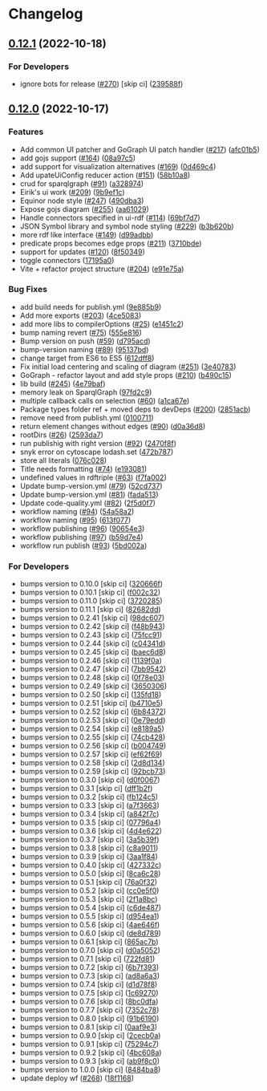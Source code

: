 # Changelog

## [0.12.1](https://github.com/equinor/rdf-graph/compare/v0.12.0...v0.12.1) (2022-10-18)


### For Developers

* ignore bots for release ([#270](https://github.com/equinor/rdf-graph/issues/270)) [skip ci] ([239588f](https://github.com/equinor/rdf-graph/commit/239588fb2fd25b89058b0afd5c82534c369bcc93))

## [0.12.0](https://github.com/equinor/rdf-graph/compare/v1.0.0...v0.12.0) (2022-10-17)


### Features

* Add common UI patcher and GoGraph UI patch handler ([#217](https://github.com/equinor/rdf-graph/issues/217)) ([afc01b5](https://github.com/equinor/rdf-graph/commit/afc01b59d5094ddcda88004f7c4ac942596931ac))
* add gojs support ([#164](https://github.com/equinor/rdf-graph/issues/164)) ([08a97c5](https://github.com/equinor/rdf-graph/commit/08a97c5f38f3859718e385356bc90491022c929b))
* add support for visualization alternatives ([#169](https://github.com/equinor/rdf-graph/issues/169)) ([0d469c4](https://github.com/equinor/rdf-graph/commit/0d469c454003269fefcbf33c1e044eee31d3adb5))
* Add upateUiConfig reducer action ([#151](https://github.com/equinor/rdf-graph/issues/151)) ([58b10a8](https://github.com/equinor/rdf-graph/commit/58b10a8f121ff0b5b04e254b4c666a328b8c0ac5))
* crud for sparqlgraph ([#91](https://github.com/equinor/rdf-graph/issues/91)) ([a328974](https://github.com/equinor/rdf-graph/commit/a328974ab17478b5e36643abdfb87d06227c177d))
* Eirik's ui work ([#209](https://github.com/equinor/rdf-graph/issues/209)) ([9b9ef1c](https://github.com/equinor/rdf-graph/commit/9b9ef1cdb2bb5e622b647749dd52617cbc6ef03e))
* Equinor node style ([#247](https://github.com/equinor/rdf-graph/issues/247)) ([490dba3](https://github.com/equinor/rdf-graph/commit/490dba35b958294a3b33cd6e48c2ed324d42538b))
* Expose gojs diagram ([#255](https://github.com/equinor/rdf-graph/issues/255)) ([aa61029](https://github.com/equinor/rdf-graph/commit/aa61029e88e804a132586c1594cd253ab74cc49c))
* Handle connectors specified in ui-rdf ([#114](https://github.com/equinor/rdf-graph/issues/114)) ([69bf7d7](https://github.com/equinor/rdf-graph/commit/69bf7d765bc89c1da9568dd628203ccdf3b912af))
* JSON Symbol library and symbol node styling ([#229](https://github.com/equinor/rdf-graph/issues/229)) ([b3b620b](https://github.com/equinor/rdf-graph/commit/b3b620bca9ccafbffbac4e25bd9bf6f7b6cc918a))
* more rdf like interface ([#149](https://github.com/equinor/rdf-graph/issues/149)) ([d99adbb](https://github.com/equinor/rdf-graph/commit/d99adbb2d96fa1058d07ddfd32f24bc165e2b978))
* predicate props becomes edge props ([#211](https://github.com/equinor/rdf-graph/issues/211)) ([3710bde](https://github.com/equinor/rdf-graph/commit/3710bdec7967b20faca73c30d2e6a7fb068fa530))
* support for updates ([#120](https://github.com/equinor/rdf-graph/issues/120)) ([8f50349](https://github.com/equinor/rdf-graph/commit/8f5034998069d1a317675e9828e88a29b4e51c0e))
* toggle connectors ([17195a0](https://github.com/equinor/rdf-graph/commit/17195a02186d6f5a2cf23b55cb5d970f55cff683))
* Vite + refactor project structure ([#204](https://github.com/equinor/rdf-graph/issues/204)) ([e91e75a](https://github.com/equinor/rdf-graph/commit/e91e75a89f801272723da641841377b4a93493bc))


### Bug Fixes

* add build needs for publish.yml ([9e885b9](https://github.com/equinor/rdf-graph/commit/9e885b903afc2c4e72358bfded64b82ea5762a83))
* Add more exports ([#203](https://github.com/equinor/rdf-graph/issues/203)) ([4ce5083](https://github.com/equinor/rdf-graph/commit/4ce5083ea264e6112781f2bc4856cb341e230026))
* add more libs to compilerOptions ([#25](https://github.com/equinor/rdf-graph/issues/25)) ([e1451c2](https://github.com/equinor/rdf-graph/commit/e1451c2cef367afa1539dfaeed185d913cb88fca))
* bump naming revert ([#75](https://github.com/equinor/rdf-graph/issues/75)) ([555e816](https://github.com/equinor/rdf-graph/commit/555e8168f113baf824e023019f169248dc83ab02))
* Bump version on push ([#59](https://github.com/equinor/rdf-graph/issues/59)) ([d795acd](https://github.com/equinor/rdf-graph/commit/d795acd92e019cb791bf1f095f652fa8bb647803))
* bump-version naming ([#89](https://github.com/equinor/rdf-graph/issues/89)) ([95137bd](https://github.com/equinor/rdf-graph/commit/95137bd0d3457da820dda8db30b60cce372a59b3))
* change target from ES6 to ES5 ([612dff8](https://github.com/equinor/rdf-graph/commit/612dff835f3dccd2efa7bae28dec5874f31e4f55))
* Fix initial load centering and scaling of diagram ([#251](https://github.com/equinor/rdf-graph/issues/251)) ([3e40783](https://github.com/equinor/rdf-graph/commit/3e40783913216630b42ab7bceb32a2465cbabb99))
* GoGraph - refactor layout and add style props ([#210](https://github.com/equinor/rdf-graph/issues/210)) ([b490c15](https://github.com/equinor/rdf-graph/commit/b490c15eb9ca0ab786a0ce5ce3b24d4dc1deeda6))
* lib build  ([#245](https://github.com/equinor/rdf-graph/issues/245)) ([4e79baf](https://github.com/equinor/rdf-graph/commit/4e79bafd1d30b869a9431d7527a3bdc57e9dbccb))
* memory leak on SparqlGraph ([97fd2c9](https://github.com/equinor/rdf-graph/commit/97fd2c932825464abb35f90b4d046e5bcd1814c1))
* multiple callback calls on selection ([#60](https://github.com/equinor/rdf-graph/issues/60)) ([a1ca67e](https://github.com/equinor/rdf-graph/commit/a1ca67e0a114c4a403e5221300f2734c7b0487ee))
* Package types folder ref + moved deps to devDeps ([#200](https://github.com/equinor/rdf-graph/issues/200)) ([2851acb](https://github.com/equinor/rdf-graph/commit/2851acbedd04970520b97c2e427787c7dafb14f5))
* remove need from publish.yml ([0100711](https://github.com/equinor/rdf-graph/commit/0100711466286bcf9f5f92f7f3587021011efe56))
* return element changes without edges ([#90](https://github.com/equinor/rdf-graph/issues/90)) ([d0a36d8](https://github.com/equinor/rdf-graph/commit/d0a36d8187f6cd2eb45d294bf80b8f7b70bac6a9))
* rootDirs ([#26](https://github.com/equinor/rdf-graph/issues/26)) ([2593da7](https://github.com/equinor/rdf-graph/commit/2593da7d0b3196ae8748434330088b66fda80bdc))
* run publishig with right version ([#92](https://github.com/equinor/rdf-graph/issues/92)) ([2470f8f](https://github.com/equinor/rdf-graph/commit/2470f8f44d4f49a3880b462d9022d9d60b0ca635))
* snyk error on cytoscape lodash.set ([472b787](https://github.com/equinor/rdf-graph/commit/472b7878f82519ee49214975fbe7ba2e725f2df1))
* store all literals ([076c028](https://github.com/equinor/rdf-graph/commit/076c028029de75d2f9bbd92383da5edeef02275c))
* Title needs formatting ([#74](https://github.com/equinor/rdf-graph/issues/74)) ([e193081](https://github.com/equinor/rdf-graph/commit/e193081b449ee450ddbd41479d4d519a81d237b5))
* undefined values in rdftriple ([#63](https://github.com/equinor/rdf-graph/issues/63)) ([f7fa002](https://github.com/equinor/rdf-graph/commit/f7fa002314a23e8098510c86e535bc1a9129fc65))
* Update bump-version.yml ([#79](https://github.com/equinor/rdf-graph/issues/79)) ([52cd737](https://github.com/equinor/rdf-graph/commit/52cd7377e189a628ceb1587ace79e0dea60c364f))
* Update bump-version.yml ([#81](https://github.com/equinor/rdf-graph/issues/81)) ([fada513](https://github.com/equinor/rdf-graph/commit/fada513cde4f615aba3b56d33ba08767d9b75d88))
* Update code-quality.yml ([#82](https://github.com/equinor/rdf-graph/issues/82)) ([2f5d0f7](https://github.com/equinor/rdf-graph/commit/2f5d0f78bb13580136d710d2c6be2c1e6e58b5ba))
* workflow naming ([#94](https://github.com/equinor/rdf-graph/issues/94)) ([54a58a2](https://github.com/equinor/rdf-graph/commit/54a58a2dfa46c9841b57700277530c5895a2432f))
* workflow naming ([#95](https://github.com/equinor/rdf-graph/issues/95)) ([613f077](https://github.com/equinor/rdf-graph/commit/613f07783df9933713d5cc31a7a04636f15be73b))
* workflow publishing ([#96](https://github.com/equinor/rdf-graph/issues/96)) ([90654e3](https://github.com/equinor/rdf-graph/commit/90654e3cbf2d8639c9ce3a70db821d5cf3dd8cad))
* workflow publishing ([#97](https://github.com/equinor/rdf-graph/issues/97)) ([b59d7e4](https://github.com/equinor/rdf-graph/commit/b59d7e4224cb2b01dfb09933b83375785c440714))
* workflow run publish ([#93](https://github.com/equinor/rdf-graph/issues/93)) ([5bd002a](https://github.com/equinor/rdf-graph/commit/5bd002ac03113fa753a0e3e1cf4a6cc1fce26e6c))


### For Developers

* bumps version to 0.10.0 [skip ci] ([320666f](https://github.com/equinor/rdf-graph/commit/320666f48d6ae9c890b8b98d350bc3ae157f2bba))
* bumps version to 0.10.1 [skip ci] ([f002c32](https://github.com/equinor/rdf-graph/commit/f002c320fadf005786158db7187e26eafa834ca6))
* bumps version to 0.11.0 [skip ci] ([3720285](https://github.com/equinor/rdf-graph/commit/37202859af556309b9dca253636c36a2df9b0c1a))
* bumps version to 0.11.1 [skip ci] ([82682dd](https://github.com/equinor/rdf-graph/commit/82682dd38769fa27e2d1838cae22f47a91dd50b0))
* bumps version to 0.2.41 [skip ci] ([98dc607](https://github.com/equinor/rdf-graph/commit/98dc6073b38a98a7969c4d59a1c59c3e1455dc91))
* bumps version to 0.2.42 [skip ci] ([f48b943](https://github.com/equinor/rdf-graph/commit/f48b943264b0161f9f925139fd4edb6bef48d287))
* bumps version to 0.2.43 [skip ci] ([75fcc91](https://github.com/equinor/rdf-graph/commit/75fcc91b9b149a75b083473f019c631a7332758f))
* bumps version to 0.2.44 [skip ci] ([c04341d](https://github.com/equinor/rdf-graph/commit/c04341d8151b9097b3d0873c9bb5c13aa7efd2cb))
* bumps version to 0.2.45 [skip ci] ([baec6d8](https://github.com/equinor/rdf-graph/commit/baec6d84920d3ec76bf90f249a4235d70d9a5d4d))
* bumps version to 0.2.46 [skip ci] ([1139f0a](https://github.com/equinor/rdf-graph/commit/1139f0a90a3215991273a0bf6665be804dd8cca2))
* bumps version to 0.2.47 [skip ci] ([7bb9542](https://github.com/equinor/rdf-graph/commit/7bb954237b465e1317e8c46721eff30cfd48e089))
* bumps version to 0.2.48 [skip ci] ([0f78e03](https://github.com/equinor/rdf-graph/commit/0f78e034346e48a8443d8d8095910df61b160103))
* bumps version to 0.2.49 [skip ci] ([3650306](https://github.com/equinor/rdf-graph/commit/3650306716a5001d0685d8a73eb534de7d7598a4))
* bumps version to 0.2.50 [skip ci] ([135fd18](https://github.com/equinor/rdf-graph/commit/135fd188a3e1ebb34f35b98278a2da3430ad0614))
* bumps version to 0.2.51 [skip ci] ([b4710e5](https://github.com/equinor/rdf-graph/commit/b4710e5bd269cb3417158df69d398c80a64ce3db))
* bumps version to 0.2.52 [skip ci] ([6b84372](https://github.com/equinor/rdf-graph/commit/6b843721030b6c019eee03db3798218b41d6a9fe))
* bumps version to 0.2.53 [skip ci] ([0e79edd](https://github.com/equinor/rdf-graph/commit/0e79edd3023b28026160636e56b912b033cad81b))
* bumps version to 0.2.54 [skip ci] ([e8189a5](https://github.com/equinor/rdf-graph/commit/e8189a51d397467aa8aafd55a816fd425f017717))
* bumps version to 0.2.55 [skip ci] ([74cb428](https://github.com/equinor/rdf-graph/commit/74cb428ef7bd3e66955823ded3c238d430cac02a))
* bumps version to 0.2.56 [skip ci] ([b004749](https://github.com/equinor/rdf-graph/commit/b00474950b4cd08439ecf86f33a092927af67eb5))
* bumps version to 0.2.57 [skip ci] ([ef62f69](https://github.com/equinor/rdf-graph/commit/ef62f699f7b532821a23136d04c306ce485ae035))
* bumps version to 0.2.58 [skip ci] ([2d8d134](https://github.com/equinor/rdf-graph/commit/2d8d13427111b09ddab97ce3283fb450f61b02a3))
* bumps version to 0.2.59 [skip ci] ([92bcb73](https://github.com/equinor/rdf-graph/commit/92bcb734abb1935bfea21a88618ca9e8d69d74d0))
* bumps version to 0.3.0 [skip ci] ([d0f0067](https://github.com/equinor/rdf-graph/commit/d0f0067f516ef077d7d5b2a655ca0f9a63937816))
* bumps version to 0.3.1 [skip ci] ([dff1b2f](https://github.com/equinor/rdf-graph/commit/dff1b2ff707b59595b215682458de4a80151ed70))
* bumps version to 0.3.2 [skip ci] ([fb124c5](https://github.com/equinor/rdf-graph/commit/fb124c5d8365141befadf2d7d9cefa80ef98adc2))
* bumps version to 0.3.3 [skip ci] ([a7f3663](https://github.com/equinor/rdf-graph/commit/a7f3663d446b1faf3a3f92457a458541fca3f340))
* bumps version to 0.3.4 [skip ci] ([a842f7c](https://github.com/equinor/rdf-graph/commit/a842f7c3e343fc71098132b3c115b400b9dc2c98))
* bumps version to 0.3.5 [skip ci] ([07796a4](https://github.com/equinor/rdf-graph/commit/07796a44e3b23d4137b7da66da64b5c1a0644541))
* bumps version to 0.3.6 [skip ci] ([4d4e622](https://github.com/equinor/rdf-graph/commit/4d4e6222d50dc183d3b899361b690d4082d12688))
* bumps version to 0.3.7 [skip ci] ([3a5b39f](https://github.com/equinor/rdf-graph/commit/3a5b39fdadada10c42b6be834fc9519801c120d8))
* bumps version to 0.3.8 [skip ci] ([c8a9011](https://github.com/equinor/rdf-graph/commit/c8a901182c8fd454a1273009c24acae65b276b3c))
* bumps version to 0.3.9 [skip ci] ([3aa1f84](https://github.com/equinor/rdf-graph/commit/3aa1f848cec0b2754d2a05109c1bbd22a7b3f623))
* bumps version to 0.4.0 [skip ci] ([427332c](https://github.com/equinor/rdf-graph/commit/427332c4899c0db444d563f5cbbe74537c25d253))
* bumps version to 0.5.0 [skip ci] ([8ca6c28](https://github.com/equinor/rdf-graph/commit/8ca6c28d207385ff4a99fd2ded7e4ccd73c3df9f))
* bumps version to 0.5.1 [skip ci] ([76a0f32](https://github.com/equinor/rdf-graph/commit/76a0f322439a63007de287268c4911ac419bec0a))
* bumps version to 0.5.2 [skip ci] ([cc0e5f0](https://github.com/equinor/rdf-graph/commit/cc0e5f0fed6c5b20de3a916fb1aa3706ea3de905))
* bumps version to 0.5.3 [skip ci] ([2f1a8bc](https://github.com/equinor/rdf-graph/commit/2f1a8bc10579ae5ec396f8fab8e772a607b63e8d))
* bumps version to 0.5.4 [skip ci] ([c6de487](https://github.com/equinor/rdf-graph/commit/c6de4873fd1533a3729e60a94150f4eadada4f8a))
* bumps version to 0.5.5 [skip ci] ([d954ea1](https://github.com/equinor/rdf-graph/commit/d954ea1d6816b22d7dbff6f7ed031c80dd733d8a))
* bumps version to 0.5.6 [skip ci] ([4ae646f](https://github.com/equinor/rdf-graph/commit/4ae646fd7e92fb5eb428a29069149fae0c47ed26))
* bumps version to 0.6.0 [skip ci] ([de8d789](https://github.com/equinor/rdf-graph/commit/de8d7891bb3fa954d0f7be31f073b19c3ed2ae4d))
* bumps version to 0.6.1 [skip ci] ([865ac7b](https://github.com/equinor/rdf-graph/commit/865ac7b279356e5a1e6f7ad3ef67a87be27f93e0))
* bumps version to 0.7.0 [skip ci] ([d0a5052](https://github.com/equinor/rdf-graph/commit/d0a505246517c453fcabe016c1f0d2ca539e3e11))
* bumps version to 0.7.1 [skip ci] ([722fd81](https://github.com/equinor/rdf-graph/commit/722fd81ce75673e0ad4a5fa2c13b2849874ac3bb))
* bumps version to 0.7.2 [skip ci] ([6b7f393](https://github.com/equinor/rdf-graph/commit/6b7f3934abd63fbf482338cd9cdb76fdccb8df35))
* bumps version to 0.7.3 [skip ci] ([ad8a6a3](https://github.com/equinor/rdf-graph/commit/ad8a6a3ecb44e1f312143533ddfd0745664a4137))
* bumps version to 0.7.4 [skip ci] ([d1d78f8](https://github.com/equinor/rdf-graph/commit/d1d78f87efc417af4ad9e2289d1c5e95ce578b30))
* bumps version to 0.7.5 [skip ci] ([1c69270](https://github.com/equinor/rdf-graph/commit/1c69270abaf3d384116b6df15c5e2e38305485e7))
* bumps version to 0.7.6 [skip ci] ([8bc0dfa](https://github.com/equinor/rdf-graph/commit/8bc0dfaea50d22e7b39684c3b7fb027afc61addc))
* bumps version to 0.7.7 [skip ci] ([7352c78](https://github.com/equinor/rdf-graph/commit/7352c7814ec97bbb17349980a6ff7278057fb310))
* bumps version to 0.8.0 [skip ci] ([91b6190](https://github.com/equinor/rdf-graph/commit/91b61905d3ddf6657a6a52e8dd1f2ec88c76f899))
* bumps version to 0.8.1 [skip ci] ([0aaf9e3](https://github.com/equinor/rdf-graph/commit/0aaf9e389612146858e24129c167830fc5b65ff1))
* bumps version to 0.9.0 [skip ci] ([2cecb0a](https://github.com/equinor/rdf-graph/commit/2cecb0a83586bb0a605eaae93ae63735f1292bed))
* bumps version to 0.9.1 [skip ci] ([75294c7](https://github.com/equinor/rdf-graph/commit/75294c7b4c40e9baadba6ce7dad361c9f7b44374))
* bumps version to 0.9.2 [skip ci] ([4bc608a](https://github.com/equinor/rdf-graph/commit/4bc608a2499e5839b28442550e694493893bf2ea))
* bumps version to 0.9.3 [skip ci] ([ab9f8c0](https://github.com/equinor/rdf-graph/commit/ab9f8c0d0e34b4d745dd377b7185aaf7afde14db))
* bumps version to 1.0.0 [skip ci] ([8484ba8](https://github.com/equinor/rdf-graph/commit/8484ba851574647d10bceeb6e3aae3cac9348731))
* update deploy wf ([#268](https://github.com/equinor/rdf-graph/issues/268)) ([18f1168](https://github.com/equinor/rdf-graph/commit/18f11681aaff219c80de46e94850ada534e817cc))
